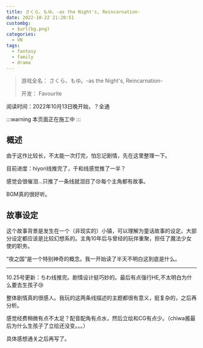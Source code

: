 ```yaml
---
title: さくら、もゆ。-as the Night's, Reincarnation-
date: 2022-10-22 21:20:51
custombg:
  - $url(bg.png)
categories:
  - VN
tags:
  - fantasy
  - family
  - drama
---
```


> 游戏全名： さくら、もゆ。-as the Night's, Reincarnation-
>
> 开发： Favourite

阅读时间：2022年10月13日晚开始，？全通

:::warning
本页面正在施工中
:::

## 概述

由于这作比较长，不太能一次打完，怕忘记剧情，先在这里整理一下。

目前进度：hiyori线推完了，千和线感觉推了一半？

感觉会很催泪...只推了一条线就泪目了:cry:每个主角都有故事。

BGM真的很好听。

## 故事设定

这个故事背景是发生在一个（非现实的）小镇，可以理解为童话故事的设定。大部分设定都应该是比较幻想系的。主角10年后与曾经的玩伴重聚，担任了魔法少女使的职务。

“夜之国”是一个特别神奇的概念。我一开始读了半天不明白这到底是什么。

---

10.25号更新：ちわ线推完。剧情设计挺巧妙的。最后有点强行HE,不太明白为什么要去生孩子:cry:

整体剧情真的很感人。我玩的这两条线描述的主题都很有意义，挺复杂的，之后再分析。

感觉经费稍微有点不太足？配音配角有点水，然后立绘和CG有点少。（chiwa酱最后为什么生孩子了立绘还没变。。。）

具体感想通关之后再写了。
